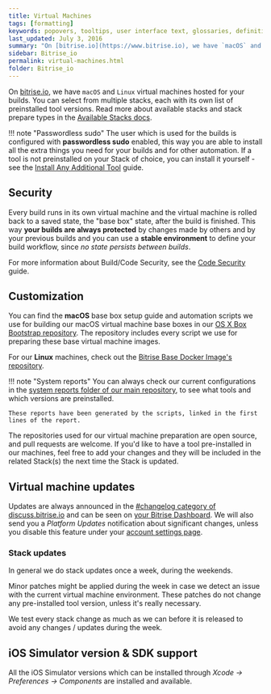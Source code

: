```yaml
---
title: Virtual Machines
tags: [formatting]
keywords: popovers, tooltips, user interface text, glossaries, definitions
last_updated: July 3, 2016
summary: "On [bitrise.io](https://www.bitrise.io), we have `macOS` and `Linux` virtual machines hosted for your builds. You can select from multiple stacks, each with its own list of preinstalled tool versions."
sidebar: Bitrise_io
permalink: virtual-machines.html
folder: Bitrise_io
---
```


On [bitrise.io](https://www.bitrise.io), we have `macOS` and `Linux` virtual machines hosted for your builds.
You can select from multiple stacks, each with its own list of preinstalled tool versions.
Read more about available stacks and stack prepare types in the [Available Stacks docs](/infrastructure/available-stacks/).


!!! note "Passwordless sudo"
    The user which is used for the builds is configured with **passwordless sudo** enabled,
    this way you are able to install all the extra things you need for your builds and for other automation.
    If a tool is not preinstalled on your Stack of choice,
    you can install it yourself - see the [Install Any Additional Tool](/tips-and-tricks/install-additional-tools/) guide.

## Security

Every build runs in its own virtual machine and the virtual machine is rolled back to a saved state,
the "base box" state, after the build is finished.
This way **your builds are always protected** by changes made by others
and by your previous builds and you can use a **stable environment** to define your build workflow,
since *no state persists between builds*.


For more information about Build/Code Security, see the [Code Security](/getting-started/code-security/) guide.

## Customization

You can find the **macOS** base box setup guide and automation scripts we use for building our
macOS virtual machine base boxes in our [OS X Box Bootstrap repository](https://github.com/bitrise-io/osx-box-bootstrap).
The repository includes every script we use for preparing these base virtual machine images.

For our **Linux** machines, check out the [Bitrise Base Docker Image's repository](https://github.com/bitrise-docker/bitrise-base).

!!! note "System reports"
    You can always check our current configurations in the
    [system reports folder of our main repository](https://github.com/bitrise-io/bitrise.io/tree/master/system_reports),
    to see what tools and which versions are preinstalled.

    These reports have been generated by the scripts, linked in the first lines of the report.

The repositories used for our virtual machine preparation are open source,
and pull requests are welcome.
If you'd like to have a tool pre-installed in our machines,
feel free to add your changes and they will be included in the related Stack(s)
the next time the Stack is updated.

## Virtual machine updates

Updates are always announced in the [#changelog category of discuss.bitrise.io](https://discuss.bitrise.io/c/changelog)
and can be seen on [your Bitrise Dashboard](https://www.bitrise.io/dashboard).
We will also send you a *Platform Updates* notification about significant changes,
unless you disable this feature under your [account settings page](https://www.bitrise.io/me/profile).

### Stack updates

In general we do stack updates once a week, during the weekends.

Minor patches might be applied during the week in case we detect an issue
with the current virtual machine environment.
These patches do not change any pre-installed tool version, unless it's really necessary.

We test every stack change as much as we can before it is
released to avoid any changes / updates during the week.

## iOS Simulator version & SDK support

All the iOS Simulator versions which can be installed
through *Xcode -> Preferences -> Components* are installed and available.
